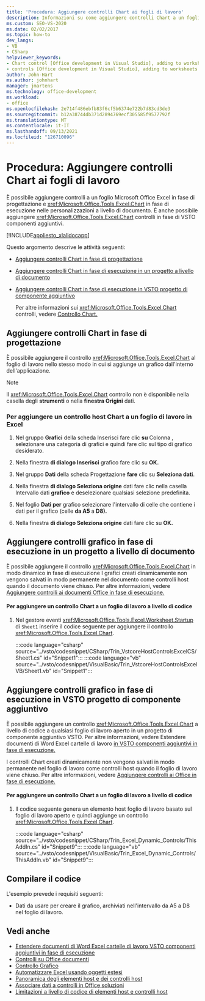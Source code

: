 ```yaml
---
title: 'Procedura: Aggiungere controlli Chart ai fogli di lavoro'
description: Informazioni su come aggiungere controlli Chart a un foglio di lavoro Microsoft Office Excel in fase di progettazione e in fase di esecuzione nelle personalizzazioni a livello di documento.
ms.custom: SEO-VS-2020
ms.date: 02/02/2017
ms.topic: how-to
dev_langs:
- VB
- CSharp
helpviewer_keywords:
- Chart control [Office development in Visual Studio], adding to worksheets
- controls [Office development in Visual Studio], adding to worksheets
author: John-Hart
ms.author: johnhart
manager: jmartens
ms.technology: office-development
ms.workload:
- office
ms.openlocfilehash: 2e714f486ebfb83f6cf5b6374e722b7d83cd3de3
ms.sourcegitcommit: b12a38744db371d2894769ecf305585f9577792f
ms.translationtype: MT
ms.contentlocale: it-IT
ms.lasthandoff: 09/13/2021
ms.locfileid: "126710096"
---
```

# <a name="how-to-add-chart-controls-to-worksheets"></a>Procedura: Aggiungere controlli Chart ai fogli di lavoro
  È possibile aggiungere controlli a un foglio Microsoft Office Excel in fase di progettazione e <xref:Microsoft.Office.Tools.Excel.Chart> in fase di esecuzione nelle personalizzazioni a livello di documento. È anche possibile aggiungere <xref:Microsoft.Office.Tools.Excel.Chart> controlli in fase di VSTO componenti aggiuntivi.

 [!INCLUDE[appliesto_xlalldocapp](../vsto/includes/appliesto-xlalldocapp-md.md)]

 Questo argomento descrive le attività seguenti:

- [Aggiungere controlli Chart in fase di progettazione](#designtime)

- [Aggiungere controlli Chart in fase di esecuzione in un progetto a livello di documento](#runtimedoclevel)

- [Aggiungere controlli Chart in fase di esecuzione in VSTO progetto di componente aggiuntivo](#runtimeaddin)

  Per altre informazioni sui <xref:Microsoft.Office.Tools.Excel.Chart> controlli, vedere [Controllo Chart.](../vsto/chart-control.md)

## <a name="add-chart-controls-at-design-time"></a><a name="designtime"></a> Aggiungere controlli Chart in fase di progettazione
 È possibile aggiungere il controllo <xref:Microsoft.Office.Tools.Excel.Chart> al foglio di lavoro nello stesso modo in cui si aggiunge un grafico dall'interno dell'applicazione.

> [!NOTE]
> Il <xref:Microsoft.Office.Tools.Excel.Chart> controllo non è disponibile nella casella degli **strumenti** o nella **finestra Origini** dati.

### <a name="to-add-a-chart-host-control-to-a-worksheet-in-excel"></a>Per aggiungere un controllo host Chart a un foglio di lavoro in Excel

1. Nel gruppo **Grafici** della  scheda Inserisci fare clic **su** Colonna , selezionare una categoria di grafici e quindi fare clic sul tipo di grafico desiderato.

2. Nella finestra **di dialogo Inserisci** grafico fare clic su **OK.**

3. Nel gruppo **Dati** della scheda Progettazione **fare** clic su **Seleziona dati**.

4. Nella finestra **di dialogo Seleziona origine** dati fare clic nella casella Intervallo dati  **grafico** e deselezionare qualsiasi selezione predefinita.

5. Nel foglio **Dati per** grafico selezionare l'intervallo di celle che contiene i dati per il grafico (celle **da A5** a **D8).**

6. Nella finestra **di dialogo Seleziona origine** dati fare clic su **OK.**

## <a name="add-chart-controls-at-run-time-in-a-document-level-project"></a><a name="runtimedoclevel"></a> Aggiungere controlli grafico in fase di esecuzione in un progetto a livello di documento
 È possibile aggiungere il controllo <xref:Microsoft.Office.Tools.Excel.Chart> in modo dinamico in fase di esecuzione I grafici creati dinamicamente non vengono salvati in modo permanente nel documento come controlli host quando il documento viene chiuso. Per altre informazioni, vedere [Aggiungere controlli ai documenti Office in fase di esecuzione.](../vsto/adding-controls-to-office-documents-at-run-time.md)

#### <a name="to-add-a-chart-control-to-a-worksheet-programmatically"></a>Per aggiungere un controllo Chart a un foglio di lavoro a livello di codice

1. Nel gestore eventi <xref:Microsoft.Office.Tools.Excel.Worksheet.Startup> di `Sheet1` inserire il codice seguente per aggiungere il controllo <xref:Microsoft.Office.Tools.Excel.Chart>.

     :::code language="csharp" source="../vsto/codesnippet/CSharp/Trin_VstcoreHostControlsExcelCS/Sheet1.cs" id="Snippet1":::
     :::code language="vb" source="../vsto/codesnippet/VisualBasic/Trin_VstcoreHostControlsExcelVB/Sheet1.vb" id="Snippet1":::

## <a name="add-chart-controls-at-run-time-in-a-vsto-add-in-project"></a><a name="runtimeaddin"></a>Aggiungere controlli grafico in fase di esecuzione in VSTO progetto di componente aggiuntivo
 È possibile aggiungere un controllo <xref:Microsoft.Office.Tools.Excel.Chart> a livello di codice a qualsiasi foglio di lavoro aperto in un progetto di componente aggiuntivo VSTO. Per altre informazioni, vedere Estendere documenti di Word Excel cartelle di lavoro [in VSTO componenti aggiuntivi in fase di esecuzione.](../vsto/extending-word-documents-and-excel-workbooks-in-vsto-add-ins-at-run-time.md)

 I controlli Chart creati dinamicamente non vengono salvati in modo permanente nel foglio di lavoro come controlli host quando il foglio di lavoro viene chiuso. Per altre informazioni, vedere [Aggiungere controlli ai Office in fase di esecuzione.](../vsto/adding-controls-to-office-documents-at-run-time.md)

#### <a name="to-add-a-chart-control-to-a-worksheet-programmatically"></a>Per aggiungere un controllo Chart a un foglio di lavoro a livello di codice

1. Il codice seguente genera un elemento host foglio di lavoro basato sul foglio di lavoro aperto e quindi aggiunge un controllo <xref:Microsoft.Office.Tools.Excel.Chart>.

     :::code language="csharp" source="../vsto/codesnippet/CSharp/Trin_Excel_Dynamic_Controls/ThisAddIn.cs" id="Snippet9":::
     :::code language="vb" source="../vsto/codesnippet/VisualBasic/Trin_Excel_Dynamic_Controls/ThisAddIn.vb" id="Snippet9":::

## <a name="compile-the-code"></a>Compilare il codice
 L'esempio prevede i requisiti seguenti:

- Dati da usare per creare il grafico, archiviati nell'intervallo da A5 a D8 nel foglio di lavoro.

## <a name="see-also"></a>Vedi anche
- [Estendere documenti di Word Excel cartelle di lavoro VSTO componenti aggiuntivi in fase di esecuzione](../vsto/extending-word-documents-and-excel-workbooks-in-vsto-add-ins-at-run-time.md)
- [Controlli su Office documenti](../vsto/controls-on-office-documents.md)
- [Controllo Grafico](../vsto/chart-control.md)
- [Automatizzare Excel usando oggetti estesi](../vsto/automating-excel-by-using-extended-objects.md)
- [Panoramica degli elementi host e dei controlli host](../vsto/host-items-and-host-controls-overview.md)
- [Associare dati a controlli in Office soluzioni](../vsto/binding-data-to-controls-in-office-solutions.md)
- [Limitazioni a livello di codice di elementi host e controlli host](../vsto/programmatic-limitations-of-host-items-and-host-controls.md)

